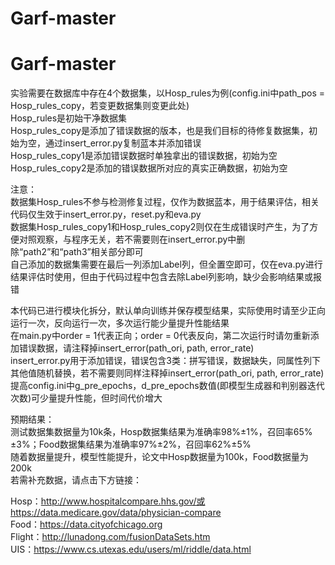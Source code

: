 # Garf-master
# Garf-master

实验需要在数据库中存在4个数据集，以Hosp_rules为例(config.ini中path_pos = Hosp_rules_copy，若变更数据集则变更此处)  
Hosp_rules是初始干净数据集  
Hosp_rules_copy是添加了错误数据的版本，也是我们目标的待修复数据集，初始为空，通过insert_error.py复制蓝本并添加错误  
Hosp_rules_copy1是添加错误数据时单独拿出的错误数据，初始为空  
Hosp_rules_copy2是添加的错误数据所对应的真实正确数据，初始为空  

注意：  
数据集Hosp_rules不参与检测修复过程，仅作为数据蓝本，用于结果评估，相关代码仅生效于insert_error.py，reset.py和eva.py  
数据集Hosp_rules_copy1和Hosp_rules_copy2则仅在生成错误时产生，为了方便对照观察，与程序无关，若不需要则在insert_error.py中删除“path2”和“path3”相关部分即可  
自己添加的数据集需要在最后一列添加Label列，但全置空即可，仅在eva.py进行结果评估时使用，但由于代码过程中包含去除Label列影响，缺少会影响结果或报错  

本代码已进行模块化拆分，默认单向训练并保存模型结果，实际使用时请至少正向运行一次，反向运行一次，多次运行能少量提升性能结果  
在main.py中order = 1代表正向；order = 0代表反向，第二次运行时请勿重新添加错误数据，请注释掉insert_error(path_ori, path, error_rate)  
insert_error.py用于添加错误，错误包含3类：拼写错误，数据缺失，同属性列下其他值随机替换，若不需要则同样注释掉insert_error(path_ori, path, error_rate)  
提高config.ini中g_pre_epochs，d_pre_epochs数值(即模型生成器和判别器迭代次数)可少量提升性能，但时间代价增大  

预期结果：  
测试数据集数据量为10k条，Hosp数据集结果为准确率98%±1%，召回率65%±3%；Food数据集结果为准确率97%±2%，召回率62%±5%  
随着数据量提升，模型性能提升，论文中Hosp数据量为100k，Food数据量为200k  
若需补充数据，请点击下方链接：  

Hosp：http://www.hospitalcompare.hhs.gov/或https://data.medicare.gov/data/physician-compare  
Food：https://data.cityofchicago.org  
Flight：http://lunadong.com/fusionDataSets.htm  
UIS：https://www.cs.utexas.edu/users/ml/riddle/data.html  




